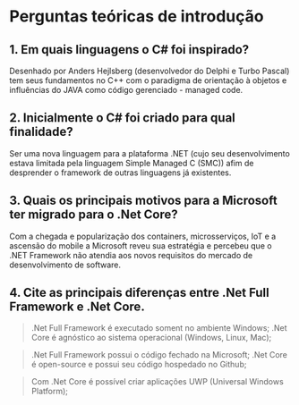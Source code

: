 # Perguntas teóricas de introdução

## 1. Em quais linguagens o C# foi inspirado?
Desenhado por Anders Hejlsberg (desenvolvedor do Delphi e Turbo Pascal) tem seus fundamentos no C++ com o paradigma de orientação à objetos e influências do JAVA como código gerenciado - managed code.

## 2. Inicialmente o C# foi criado para qual finalidade?
Ser uma nova linguagem para a plataforma .NET (cujo seu desenvolvimento estava limitada pela linguagem Simple Managed C (SMC)) afim de desprender o framework de outras linguagens já existentes.

## 3. Quais os principais motivos para a Microsoft ter migrado para o .Net Core?
Com a chegada e popularização dos containers, microsserviços, IoT e a ascensão do mobile a Microsoft reveu sua estratégia e percebeu que o .NET Framework não atendia aos novos requisitos do mercado de desenvolvimento de software.

## 4. Cite as principais diferenças entre .Net Full Framework e .Net Core.
> .Net Full Framework é executado soment no ambiente Windows; .Net Core é agnóstico ao sistema operacional (Windows, Linux, Mac);

> .Net Full Framework possui o código fechado na Microsoft; .Net Core é open-source e possui seu código hospedado no Github;

> Com .Net Core é possível criar aplicações UWP (Universal Windows Platform);
